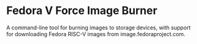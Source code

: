 # Fedora V Force Image Burner

A command-line tool for burning images to storage devices, with support for downloading Fedora RISC-V images from image.fedoraproject.com.